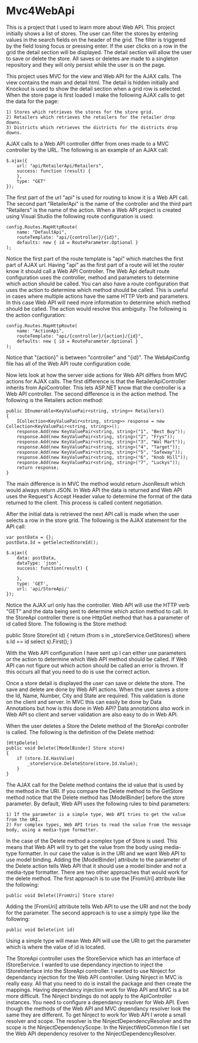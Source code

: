 Mvc4WebApi
==========

This is a project that I used to learn more about Web API. This project initially shows a list of stores. The user can filter the stores by entering values in the search fields on the header of the grid. The filter is triggered by the field losing focus or pressing enter. If the user clicks on a row in the grid the detail section will be displayed. The detail section will allow the user to save or delete the store. All saves or deletes are made to a singleton repository and they will only persist while the user is on the page.

This project uses MVC for the view and Web API for the AJAX calls. The view contains the main and detail html. The detail is hidden initially and Knockout is used to show the detail section when a grid row is selected. When the store page is first loaded I make the following AJAX calls to get the data for the page:

	1) Stores which retrieves the stores for the store grid.
	2) Retailers which retrieves the retailers for the retailer drop downs.
	3) Districts which retrieves the districts for the districts drop downs.
	
AJAX calls to a Web API controller differ from ones made to a MVC controller by the URL. The following is an example of an AJAX call:

	$.ajax({
		url: "api/RetailerApi/Retailers",
		success: function (result) {
		},
		type: "GET"
	});

The first part of the url "api" is used for routing to know it is a Web API call. The second part "RetailerApi" is the name of the controller and the third part "Retailers" is the name of the action. When a Web API project is created using Visual Studio the following route configuration is used:

	config.Routes.MapHttpRoute(
		name: "DefaultApi",
		routeTemplate: "api/{controller}/{id}",
		defaults: new { id = RouteParameter.Optional }
	);

Notice the first part of the route template is "api" which matches the first part of AJAX url. Having "api" as the first part of a route will let the router know it should call a Web API Controller. The Web Api default route configuration uses the controller, method and parameters to determine which action should be called. You can also have a route configuration that uses the action to determine which method should be called. This is useful in cases where multiple actions have the same HTTP Verb and parameters. In this case Web API will need more information to determine which method should be called. The action would resolve this ambiguity. The following is the action configuration:

	config.Routes.MapHttpRoute(
		name: "ActionApi",
		routeTemplate: "api/{controller}/{action}/{id}",
		defaults: new { id = RouteParameter.Optional }
	);

Notice that "{action}" is between "controller" and "{id}". The WebApiConfig file has all of the Web API route configuration code.

Now lets look at how the server side actions for Web API differs from MVC actions for AJAX calls. The first difference is that the RetailerApiController inherits from ApiController. This lets ASP.NET know that the controller is a Web API controller. The second difference is in the action method. The following is the Retailers action method:

	public IEnumerable<KeyValuePair<string, string>> Retailers()
	{
		ICollection<KeyValuePair<string, string>> response = new Collection<KeyValuePair<string, string>>();
		response.Add(new KeyValuePair<string, string>("1", "Best Buy"));
		response.Add(new KeyValuePair<string, string>("2", "Frys"));
		response.Add(new KeyValuePair<string, string>("3", "Wal Mart"));
		response.Add(new KeyValuePair<string, string>("4", "Target"));
		response.Add(new KeyValuePair<string, string>("5", "Safeway"));
		response.Add(new KeyValuePair<string, string>("6", "Knob Hill"));
		response.Add(new KeyValuePair<string, string>("7", "Luckys"));
		return response;
	}

The main difference is in MVC the method would return JsonResult which would always return JSON. In Web API the data is returned and Web API uses the Request's Accept Header value to determine the format of the data returned to the client. This process is called content negotiation.

After the initial data is retrieved the next API call is made when the user selects a row in the store grid. The following is the AJAX statement for the API call:

	var postData = {};
    postData.Id = getSelectedStoreId();

    $.ajax({
        data: postData,
        dataType: 'json',
        success: function(result) {
		
        },
        type: 'GET',
        url: 'api/StoreApi/'
    });
	
Notice the AJAX url only has the controller. Web API will use the HTTP verb "GET" and the data being sent to determine which action method to call. In the StoreApi controller there is one HttpGet method that has a parameter of id called Store. The following is the Store method:

public Store Store(int id)
{
    return (from s in _storeService.GetStores()
            where s.Id == id
            select s).First();
}

With the Web API configuration I have sent up I can either use parameters or the action to determine which Web API method should be called. If Web API can not figure out which action should be called an error is thrown. If this occurs all that you need to do is use the correct action.

Once a store detail is displayed the user can save or delete the store. The save and delete are done by Web API actions. When the user saves a store the Id, Name, Number, City and State are required. This validation is done on the client and server. In MVC this can easily be done by Data Annotations but how is this done in Web API? Data annotations also work in Web API so client and server validation are also easy to do in Web API.

When the user deletes a Store the Delete method of the StoreApi controller is called. The following is the definition of the Delete method:

	[HttpDelete]
	public void Delete([ModelBinder] Store store)
	{
		if (store.Id.HasValue)
			_storeService.DeleteStore(store.Id.Value);
		}
	}
	
The AJAX call for the Delete method contains the id value that is used by the method in the URI. If you compare the Delete method to the GetStore method notice that the Delete method has [ModelBinder] before the store parameter. By default, Web API uses the following rules to bind parameters:

	1) If the parameter is a simple type, Web API tries to get the value from the URI.
	2) For complex types, Web API tries to read the value from the message body, using a media-type formatter.
	
In the case of the Delete method a complex type of Store is used. This means that Web API will try to get the value from the body using media-type formatter. In our case the value is in the URI and we want Web API to use model binding. Adding the [ModelBinder] attribute to the parameter of the Delete action tells Web API that it should use a model binder and not a media-type formatter. There are two other approaches that would work for the delete method. The first approach is to use the [FromUri] attribute like the following:
	
	public void Delete([FromUri] Store store)
	
Adding the [FromUri] attribute tells Web API to use the URI and not the body for the parameter. The second approach is to use a simply type like the following:

	public void Delete(int id)
	
Using a simple type will mean Web API will use the URI to get the parameter which is where the value of id is located.

The StoreApi controller uses the StoreService which has an interface of IStoreService. I wanted to use dependancy injection to inject the IStoreInterface into the StoreApi controller. I wanted to use Ninject for dependancy injection for the Web API controller. Using Ninject in MVC is really easy. All that you need to do is install the package and then create the mappings. Having dependancy injection work for Wep API and MVC is a bit more difficult. The Ninject bindings do not apply to the ApiController instances. You need to configure a dependancy resolver for Web API. Even though the methods of the Web API and MVC dependancy resolver look the same they are different. To get Ninject to work for Web API I wrote a small resolver and scope. The resolver is the NinjectDependencyResolver and the scope is the NinjectDependencyScope. In the NinjectWebCommon file I set the Web API dependency resolver to the NinjectDependencyResolver.